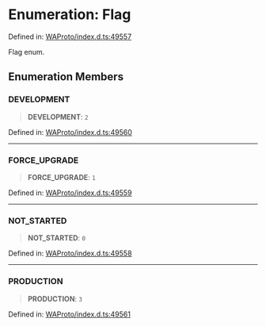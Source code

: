 # Enumeration: Flag

Defined in: [WAProto/index.d.ts:49557](https://github.com/Fokusdotid/Baileys/blob/a954da2ee3c892812cf9528a5a214092693c872f/WAProto/index.d.ts#L49557)

Flag enum.

## Enumeration Members

### DEVELOPMENT

> **DEVELOPMENT**: `2`

Defined in: [WAProto/index.d.ts:49560](https://github.com/Fokusdotid/Baileys/blob/a954da2ee3c892812cf9528a5a214092693c872f/WAProto/index.d.ts#L49560)

***

### FORCE\_UPGRADE

> **FORCE\_UPGRADE**: `1`

Defined in: [WAProto/index.d.ts:49559](https://github.com/Fokusdotid/Baileys/blob/a954da2ee3c892812cf9528a5a214092693c872f/WAProto/index.d.ts#L49559)

***

### NOT\_STARTED

> **NOT\_STARTED**: `0`

Defined in: [WAProto/index.d.ts:49558](https://github.com/Fokusdotid/Baileys/blob/a954da2ee3c892812cf9528a5a214092693c872f/WAProto/index.d.ts#L49558)

***

### PRODUCTION

> **PRODUCTION**: `3`

Defined in: [WAProto/index.d.ts:49561](https://github.com/Fokusdotid/Baileys/blob/a954da2ee3c892812cf9528a5a214092693c872f/WAProto/index.d.ts#L49561)
